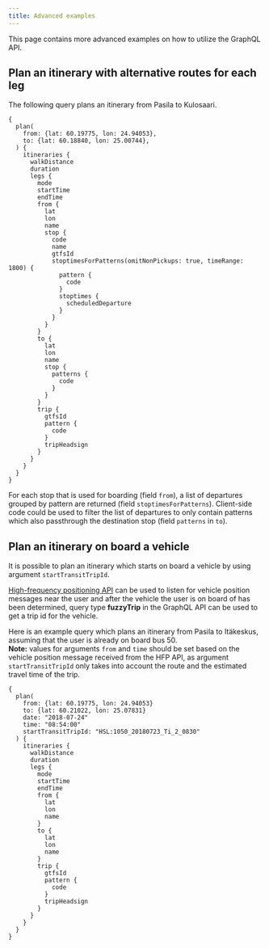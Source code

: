 ```yaml
---
title: Advanced examples
---
```


This page contains more advanced examples on how to utilize the GraphQL API.

## Plan an itinerary with alternative routes for each leg

The following query plans an itinerary from Pasila to Kulosaari.

```
{
  plan(
    from: {lat: 60.19775, lon: 24.94053},
    to: {lat: 60.18840, lon: 25.00744},
  ) {
    itineraries {
      walkDistance
      duration
      legs {
        mode
        startTime
        endTime
        from {
          lat
          lon
          name
          stop {
            code
            name
            gtfsId
            stoptimesForPatterns(omitNonPickups: true, timeRange: 1800) {
              pattern {
                code
              }
              stoptimes {
                scheduledDeparture
              }
            }
          }
        }
        to {
          lat
          lon
          name
          stop {
            patterns {
              code
            }
          }
        }
        trip {
          gtfsId
          pattern {
            code
          }
          tripHeadsign
        }
      }
    }
  }
}
```

For each stop that is used for boarding (field `from`), a list of departures grouped by pattern are returned (field `stoptimesForPatterns`). Client-side code could be used to filter the list of departures to only contain patterns which also passthrough the destination stop (field `patterns` in `to`).

## Plan an itinerary on board a vehicle

It is possible to plan an itinerary which starts on board a vehicle by using argument `startTransitTripId`. 

[High-frequency positioning API](../../4-realtime-api/vehicle-positions/) can be used to listen for vehicle position messages near the user and after the vehicle the user is on board of has been determined, query type **fuzzyTrip** in the GraphQL API can be used to get a trip id for the vehicle.

Here is an example query which plans an itinerary from Pasila to Itäkeskus, assuming that the user is already on board bus 50.
<br/>**Note:** values for arguments `from` and `time` should be set based on the vehicle position message received from the HFP API, as argument `startTransitTripId` only takes into account the route and the estimated travel time of the trip.

```
{
  plan(
    from: {lat: 60.19775, lon: 24.94053}
    to: {lat: 60.21022, lon: 25.07831}
    date: "2018-07-24"
    time: "08:54:00"
    startTransitTripId: "HSL:1050_20180723_Ti_2_0830"
  ) {
    itineraries {
      walkDistance
      duration
      legs {
        mode
        startTime
        endTime
        from {
          lat
          lon
          name
        }
        to {
          lat
          lon
          name
        }
        trip {
          gtfsId
          pattern {
            code
          }
          tripHeadsign
        }
      }
    }
  }
}
```
